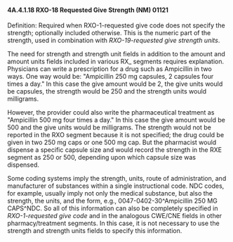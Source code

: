 #### 4A.4.1.18 RXO-18 Requested Give Strength (NM) 01121

Definition: Required when RXO-1-requested give code does not specify the strength; optionally included otherwise. This is the numeric part of the strength, used in combination with _RXO-19-requested give strength units_.

The need for strength and strength unit fields in addition to the amount and amount units fields included in various RX_ segments requires explanation. Physicians can write a prescription for a drug such as Ampicillin in two ways. One way would be: "Ampicillin 250 mg capsules, 2 capsules four times a day." In this case the give amount would be 2, the give units would be capsules, the strength would be 250 and the strength units would milligrams.

However, the provider could also write the pharmaceutical treatment as "Ampicillin 500 mg four times a day." In this case the give amount would be 500 and the give units would be milligrams. The strength would not be reported in the RXO segment because it is not specified; the drug could be given in two 250 mg caps or one 500 mg cap. But the pharmacist would dispense a specific capsule size and would record the strength in the RXE segment as 250 or 500, depending upon which capsule size was dispensed.

Some coding systems imply the strength, units, route of administration, and manufacturer of substances within a single instructional code. NDC codes, for example, usually imply not only the medical substance, but also the strength, the units, and the form, e.g., 0047-0402-30^Ampicillin 250 MG CAPS^NDC. So all of this information can also be completely specified in _RXO-1-requested give code_ and in the analogous CWE/CNE fields in other pharmacy/treatment segments. In this case, it is not necessary to use the strength and strength units fields to specify this information.
